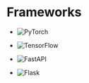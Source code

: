 # Frameworks

- ![PyTorch](https://img.shields.io/badge/PyTorch-%23EE4C2C.svg?style=for-the-badge&logo=PyTorch&logoColor=white)

- ![TensorFlow](https://img.shields.io/badge/TensorFlow-%23FF6F00.svg?style=for-the-badge&logo=TensorFlow&logoColor=white)

- ![FastAPI](https://img.shields.io/badge/FastAPI-005571?style=for-the-badge&logo=fastapi)

- ![Flask](https://img.shields.io/badge/Flask-000000?style=for-the-badge&logo=flask&logoColor=white)
